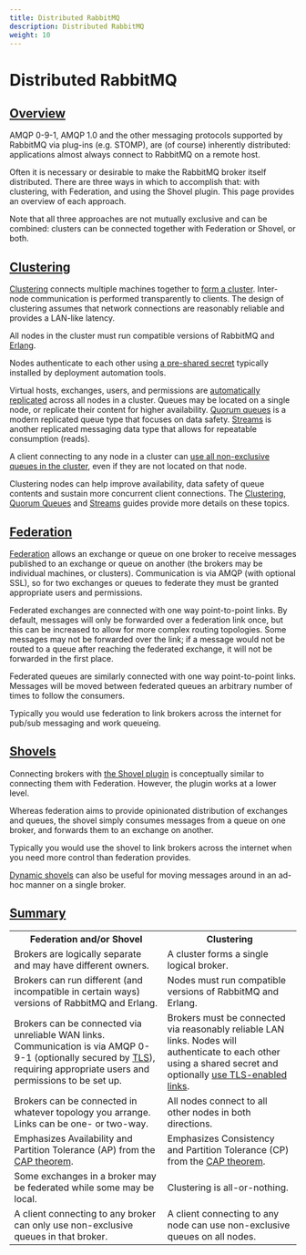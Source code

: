```yaml
---
title: Distributed RabbitMQ
description: Distributed RabbitMQ
weight: 10
---
```


<!--
Copyright (c) 2007-2023 VMware, Inc. or its affiliates.

All rights reserved. This program and the accompanying materials
are made available under the terms of the under the Apache License,
Version 2.0 (the "License”); you may not use this file except in compliance
with the License. You may obtain a copy of the License at

https://www.apache.org/licenses/LICENSE-2.0

Unless required by applicable law or agreed to in writing, software
distributed under the License is distributed on an "AS IS" BASIS,
WITHOUT WARRANTIES OR CONDITIONS OF ANY KIND, either express or implied.
See the License for the specific language governing permissions and
limitations under the License.
-->

# Distributed RabbitMQ

## <a id="overview" class="anchor" href="#overview">Overview</a>

AMQP 0-9-1, AMQP 1.0 and the other messaging protocols supported by RabbitMQ via
plug-ins (e.g. STOMP), are (of course) inherently distributed:
applications almost always connect to RabbitMQ on a remote host.

Often it is necessary or desirable to make the
RabbitMQ broker itself distributed. There are three ways in
which to accomplish that: with clustering, with Federation, and
using the Shovel plugin. This page provides an overview of each
approach.

Note that all three approaches are not mutually exclusive and can be combined:
clusters can be connected together with Federation or Shovel, or both.

## <a id="clustering" class="anchor" href="#clustering">Clustering</a>

[Clustering](clustering.html) connects multiple
machines together to [form a cluster](cluster-formation.html).
Inter-node communication is performed transparently to clients.
The design of clustering assumes that network connections are reasonably reliable
and provides a LAN-like latency.

All nodes in the cluster must run compatible versions of RabbitMQ and [Erlang](./which-erlang.html).

Nodes authenticate to each other using [a pre-shared secret](./clustering.html#erlang-cookie)
typically installed by deployment automation tools.

Virtual hosts, exchanges, users, and permissions are
[automatically replicated](clustering.html#cluster-membership) across all nodes in a cluster.
Queues may be located on a single node, or replicate their content for higher availability.
[Quorum queues](quorum-queues.html) is a modern replicated queue type that focuses on data safety.
[Streams](streams.html) is another replicated messaging data type that allows for repeatable
consumption (reads).

A client connecting to any node in a
cluster can [use all non-exclusive queues in the cluster](clustering.html#clustering-and-clients), even if they are not
located on that node.

Clustering nodes can help improve availability, data safety of queue contents and sustain
more concurrent client connections. The [Clustering](clustering.html), [Quorum Queues](quorum-queues.html) and [Streams](streams.html)
guides provide more details on these topics.


## <a id="federation" class="anchor" href="#federation">Federation</a>

[Federation](federation.html) allows an exchange or
queue on one broker to receive messages published to an exchange
or queue on another (the brokers may be individual machines, or
clusters). Communication is via AMQP (with optional SSL), so for
two exchanges or queues to federate they must be granted
appropriate users and permissions.

Federated exchanges are connected with one way point-to-point
links. By default, messages will only be forwarded over a
federation link once, but this can be increased to allow for
more complex routing topologies. Some messages may not be
forwarded over the link; if a message would not be routed to a
queue after reaching the federated exchange, it will not be
forwarded in the first place.

Federated queues are similarly connected with one way
point-to-point links. Messages will be moved between federated
queues an arbitrary number of times to follow the consumers.

Typically you would use federation to link brokers across the
internet for pub/sub messaging and work queueing.


## <a id="shovel" class="anchor" href="#shovel">Shovels</a>

Connecting brokers with [the Shovel plugin](shovel.html) is conceptually similar to connecting them with
Federation. However, the plugin works at a lower level.

Whereas federation aims to provide opinionated distribution of
exchanges and queues, the shovel simply consumes messages from a
queue on one broker, and forwards them to an exchange on
another.

Typically you would use the shovel to link brokers across the
internet when you need more control than federation provides.

[Dynamic shovels](shovel-dynamic.html) can also be
useful for moving messages around in an ad-hoc manner on a
single broker.


## <a id="summary" class="anchor" href="#summary">Summary</a>

<table>
  <tr>
    <th>Federation and/or Shovel</th>
    <th>Clustering</th>
  </tr>
  <tr>
    <td>
      Brokers are logically separate and may have different owners.
    </td>
    <td>
      A cluster forms a single logical broker.
    </td>
  </tr>
  <tr>
    <td>
      Brokers can run different (and incompatible in certain ways) versions of RabbitMQ and Erlang.
    </td>
    <td>
      Nodes must run compatible versions of RabbitMQ and Erlang.
    </td>
  </tr>
  <tr>
    <td>
      Brokers can be connected via unreliable WAN
      links. Communication is via AMQP 0-9-1 (optionally secured by
      <a href="./ssl.html">TLS</a>), requiring appropriate users and permissions to be set up.
    </td>
    <td>
      Brokers must be connected via reasonably reliable LAN
      links. Nodes will authenticate to each other using a shared secret
      and optionally <a href="./clustering-ssl.html">use TLS-enabled links</a>.
    </td>
  </tr>
  <tr>
    <td>
      Brokers can be connected in whatever topology you
      arrange. Links can be one- or two-way.
    </td>
    <td>
      All nodes connect to all other nodes in both directions.
    </td>
  </tr>
  <tr>
    <td>
      Emphasizes Availability and Partition Tolerance (AP) from
      the <a href="http://en.wikipedia.org/wiki/CAP_theorem">CAP theorem</a>.
    </td>
    <td>
      Emphasizes Consistency and Partition Tolerance (CP)
      from the <a href="http://en.wikipedia.org/wiki/CAP_theorem">CAP theorem</a>.
    </td>
  </tr>
  <tr>
    <td>
      Some exchanges in a broker may be federated while some may be local.
    </td>
    <td>
      Clustering is all-or-nothing.
    </td>
  </tr>
  <tr>
    <td>
      A client connecting to any broker can only use non-exclusive queues in that broker.
    </td>
    <td>
      A client connecting to any node can use non-exclusive queues on all nodes.
    </td>
  </tr>
</table>
